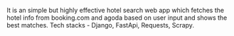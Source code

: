It is an simple but highly effective hotel search web app which fetches the hotel info from booking.com and agoda based on user input and shows the best matches.
Tech stacks - Django, FastApi, Requests, Scrapy.


[During network issue the run commands]:
1. 